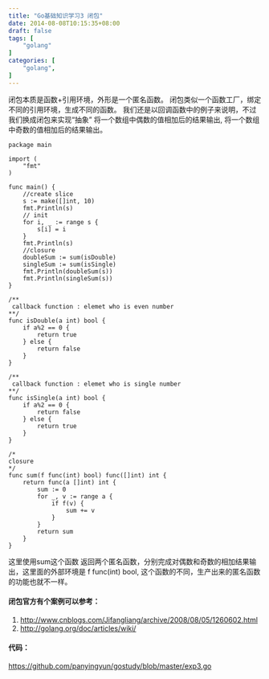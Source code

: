 ```yaml
---
title: "Go基础知识学习3 闭包"
date: 2014-08-08T10:15:35+08:00
draft: false
tags: [
    "golang"
]
categories: [
    "golang",
]
---
```


闭包本质是函数+引用环境，外形是一个匿名函数。
闭包类似一个函数工厂，绑定不同的引用环境，生成不同的函数。
我们还是以回调函数中的例子来说明，不过我们换成闭包来实现“抽象”
将一个数组中偶数的值相加后的结果输出, 将一个数组中奇数的值相加后的结果输出。

```Golang
package main

import (
	"fmt"
)

func main() {
	//create slice
	s := make([]int, 10)
	fmt.Println(s)
	// init
	for i, _ := range s {
		s[i] = i
	}
	fmt.Println(s)
	//closure
	doubleSum := sum(isDouble)
	singleSum := sum(isSingle)
	fmt.Println(doubleSum(s))
	fmt.Println(singleSum(s))
}

/**
 callback function : elemet who is even number
**/
func isDouble(a int) bool {
	if a%2 == 0 {
		return true
	} else {
		return false
	}
}

/**
 callback function : elemet who is single number
**/
func isSingle(a int) bool {
	if a%2 == 0 {
		return false
	} else {
		return true
	}
}

/*
closure
*/
func sum(f func(int) bool) func([]int) int {
	return func(a []int) int {
		sum := 0
		for _, v := range a {
			if f(v) {
				sum += v
			}
		}
		return sum
	}
}
```
这里使用sum这个函数 返回两个匿名函数，分别完成对偶数和奇数的相加结果输出，这里面的外部环境是 f func(int) bool,
这个函数的不同，生产出来的匿名函数的功能也就不一样。

#### 闭包官方有个案例可以参考：
1. http://www.cnblogs.com/Jifangliang/archive/2008/08/05/1260602.html
2. http://golang.org/doc/articles/wiki/

#### 代码：
https://github.com/panyingyun/gostudy/blob/master/exp3.go